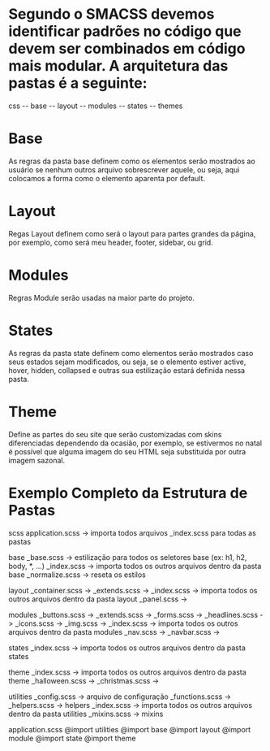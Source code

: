 # Segundo o SMACSS devemos identificar padrões no código que devem ser combinados em código mais modular. A arquitetura das pastas é a seguinte:

css
-- base
-- layout
-- modules
-- states
-- themes

# Base
As regras da pasta base definem como os elementos serão mostrados ao usuário se nenhum outros arquivo sobrescrever aquele, ou seja, aqui colocamos a forma como o elemento aparenta por default.

# Layout
Regas Layout definem como será o layout para partes grandes da página, por exemplo, como será meu header, footer, sidebar, ou grid.

# Modules
Regras Module serão usadas na maior parte do projeto.

# States
As regras da pasta state definem como elementos serão mostrados caso seus estados sejam modificados, ou seja, se o elemento estiver active, hover, hidden, collapsed e outras sua estilização estará definida nessa pasta.

# Theme
Define as partes do seu site que serão customizadas com skins diferenciadas dependendo da ocasião, por exemplo, se estivermos no natal é possível que alguma imagem do seu HTML seja substituida por outra imagem sazonal.

# Exemplo Completo da Estrutura de Pastas

scss
  application.scss    -> importa todos arquivos _index.scss para todas as pastas

  base
    _base.scss        -> estilização para todos os seletores base (ex: h1, h2, body, *, ...)
    _index.scss       -> importa todos os outros arquivos dentro da pasta base
    _normalize.scss   -> reseta os estilos

  layout
    _container.scss   -> 
    _extends.scss     -> 
    _index.scss       -> importa todos os outros arquivos dentro da pasta layout
    _panel.scss       -> 

  modules
    _buttons.scss     -> 
    _extends.scss     -> 
    _forms.scss       -> 
    _headlines.scss   -> 
    _icons.scss       -> 
    _img.scss         -> 
    _index.scss       -> importa todos os outros arquivos dentro da pasta modules
    _nav.scss         -> 
    _navbar.scss      -> 

  states
    _index.scss       -> importa todos os outros arquivos dentro da pasta states

  theme
    _index.scss       -> importa todos os outros arquivos dentro da pasta theme
    _halloween.scss   ->
    _christmas.scss   -> 

  utilities
    _config.scss      -> arquivo de configuração
    _functions.scss   -> 
    _helpers.scss     -> helpers
    _index.scss       -> importa todos os outros arquivos dentro da pasta utilities
    _mixins.scss      -> mixins

  application.scss
        @import utilities
        @import base
        @import layout
        @import module
        @import state
        @import theme